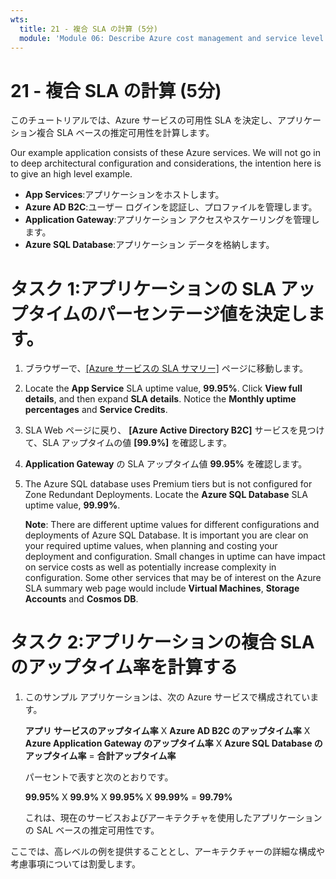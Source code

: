 ```yaml
---
wts:
  title: 21 - 複合 SLA の計算 (5分)
  module: 'Module 06: Describe Azure cost management and service level agreements'
---
```

# <a name="21---calculate-composite-slas-5-min"></a>21 - 複合 SLA の計算 (5分)

このチュートリアルでは、Azure サービスの可用性 SLA を決定し、アプリケーション複合 SLA ベースの推定可用性を計算します。

Our example application consists of these Azure services. We will not go in to deep architectural configuration and considerations, the intention here is to give an high level example.

+ **App Services**:アプリケーションをホストします。
+ **Azure AD B2C**:ユーザー ログインを認証し、プロファイルを管理します。
+ **Application Gateway**:アプリケーション アクセスやスケーリングを管理します。 
+ **Azure SQL Database**:アプリケーション データを格納します。 

# <a name="task-1-determine-the-sla-uptime-percentage-values-for-our-application"></a>タスク 1:アプリケーションの SLA アップタイムのパーセンテージ値を決定します。

1. ブラウザーで、[[Azure サービスの SLA サマリー]](https://azure.microsoft.com/en-us/support/legal/sla/summary/) ページに移動します。

2. Locate the <bpt id="p1">**</bpt>App Service<ept id="p1">**</ept> SLA uptime value, <bpt id="p2">**</bpt>99.95%<ept id="p2">**</ept>. Click <bpt id="p1">**</bpt>View full details<ept id="p1">**</ept>, and then expand <bpt id="p2">**</bpt>SLA details<ept id="p2">**</ept>. Notice the <bpt id="p1">**</bpt>Monthly uptime percentages<ept id="p1">**</ept> and <bpt id="p2">**</bpt>Service Credits<ept id="p2">**</ept>.

3. SLA Web ページに戻り、 **[Azure Active Directory B2C]** サービスを見つけて、SLA アップタイムの値 **[99.9%]** を確認します。 

4. **Application Gateway** の SLA アップタイム値 **99.95%** を確認します。 

5. The Azure SQL database uses Premium tiers but is not configured for Zone Redundant Deployments. Locate the <bpt id="p1">**</bpt>Azure SQL Database<ept id="p1">**</ept> SLA uptime value, <bpt id="p2">**</bpt>99.99%<ept id="p2">**</ept>. 

    <bpt id="p1">**</bpt>Note<ept id="p1">**</ept>: There are different uptime values for different configurations and deployments of Azure SQL Database. It is important you are clear on your required uptime values, when planning and costing your deployment and configuration. Small changes in uptime can have impact on service costs as well as potentially increase complexity in configuration. Some other services that may be of interest on the Azure SLA summary web page would include <bpt id="p1">**</bpt>Virtual Machines<ept id="p1">**</ept>, <bpt id="p2">**</bpt>Storage Accounts<ept id="p2">**</ept> and <bpt id="p3">**</bpt>Cosmos DB<ept id="p3">**</ept>.

# <a name="task-2-calculate-the-application-composite-sla-percentage-uptime"></a>タスク 2:アプリケーションの複合 SLA のアップタイム率を計算する

1. このサンプル アプリケーションは、次の Azure サービスで構成されています。

    **アプリ サービスのアップタイム率** X **Azure AD B2C のアップタイム率** X  **Azure Application Gateway のアップタイム率** X **Azure SQL Database のアップタイム率** = **合計アップタイム率**

    パーセントで表すと次のとおりです。

    **99.95%** X **99.9%** X **99.95%** X **99.99%**  = **99.79%**

    これは、現在のサービスおよびアーキテクチャを使用したアプリケーションの SAL ベースの推定可用性です。

ここでは、高レベルの例を提供することとし、アーキテクチャーの詳細な構成や考慮事項については割愛します。

